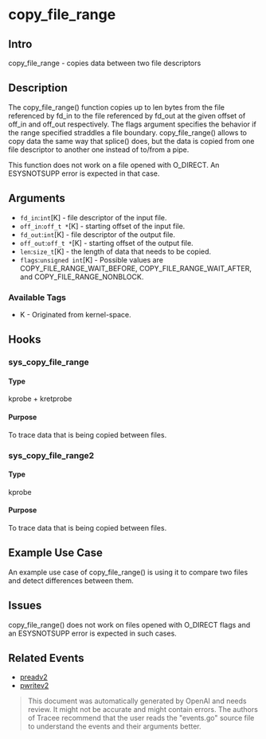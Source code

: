 
# copy_file_range

## Intro
copy_file_range - copies data between two file descriptors

## Description
The copy_file_range() function copies up to len bytes from the file referenced by fd_in to the file referenced by fd_out at the given offset of off_in and off_out respectively. The flags argument specifies the behavior if the range specified straddles a file boundary. copy_file_range() allows to copy data the same way that splice() does, but the data is copied from one file descriptor to another one instead of to/from a pipe.

This function does not work on a file opened with O_DIRECT. An ESYSNOTSUPP error is expected in that case.

## Arguments
* `fd_in`:`int`[K] - file descriptor of the input file.
* `off_in`:`off_t *`[K] - starting offset of the input file.
* `fd_out`:`int`[K] - file descriptor of the output file.
* `off_out`:`off_t *`[K] - starting offset of the output file.
* `len`:`size_t`[K] - the length of data that needs to be copied.
* `flags`:`unsigned int`[K] - Possible values are COPY_FILE_RANGE_WAIT_BEFORE, COPY_FILE_RANGE_WAIT_AFTER, and COPY_FILE_RANGE_NONBLOCK.

### Available Tags
* K - Originated from kernel-space.

## Hooks
### sys_copy_file_range
#### Type
kprobe + kretprobe
#### Purpose
To trace data that is being copied between files.

### sys_copy_file_range2
#### Type
kprobe
#### Purpose
To trace data that is being copied between files.

## Example Use Case
An example use case of copy_file_range() is using it to compare two files and detect differences between them.

## Issues
copy_file_range() does not work on files opened with O_DIRECT flags and an ESYSNOTSUPP error is expected in such cases.

## Related Events
* [preadv2](https://man7.org/linux/man-pages/man2/preadv2.2.html)
* [pwritev2](https://man7.org/linux/man-pages/man2/pwritev2.2.html)

> This document was automatically generated by OpenAI and needs review. It might
> not be accurate and might contain errors. The authors of Tracee recommend that
> the user reads the "events.go" source file to understand the events and their
> arguments better.
